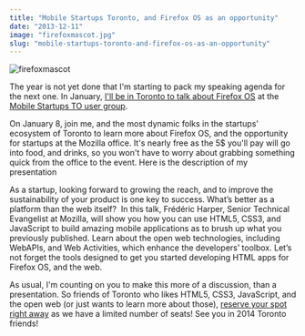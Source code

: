 ```yaml
---
title: "Mobile Startups Toronto, and Firefox OS as an opportunity"
date: "2013-12-11"
image: "firefoxmascot.jpg"
slug: "mobile-startups-toronto-and-firefox-os-as-an-opportunity"
---
```


![firefoxmascot](images/firefoxmascot.jpg)

The year is not yet done that I'm starting to pack my speaking agenda for the next one. In January, [I'll be in Toronto to talk about Firefox OS](https://www.meetup.com/Mobile-Startups-TO/events/152828322/) at the [Mobile Startups TO user group](https://www.meetup.com/Mobile-Startup-TO/).

On January 8, join me, and the most dynamic folks in the startups' ecosystem of Toronto to learn more about Firefox OS, and the opportunity for startups at the Mozilla office. It's nearly free as the 5$ you'll pay will go into food, and drinks, so you won't have to worry about grabbing something quick from the office to the event. Here is the description of my presentation

As a startup, looking forward to growing the reach, and to improve the sustainability of your product is one key to success. What’s better as a platform than the web itself?  In this talk, Frédéric Harper, Senior Technical Evangelist at Mozilla, will show you how you can use HTML5, CSS3, and JavaScript to build amazing mobile applications as to brush up what you previously published. Learn about the open web technologies, including WebAPIs, and Web Activities, which enhance the developers’ toolbox. Let’s not forget the tools designed to get you started developing HTML apps for Firefox OS, and the web.

As usual, I'm counting on you to make this more of a discussion, than a presentation. So friends of Toronto who likes HTML5, CSS3, JavaScript, and the open web (or just wants to learn more about those), [reserve your spot right away](https://www.meetup.com/Mobile-Startups-TO/events/152828322/) as we have a limited number of seats! See you in 2014 Toronto friends!
